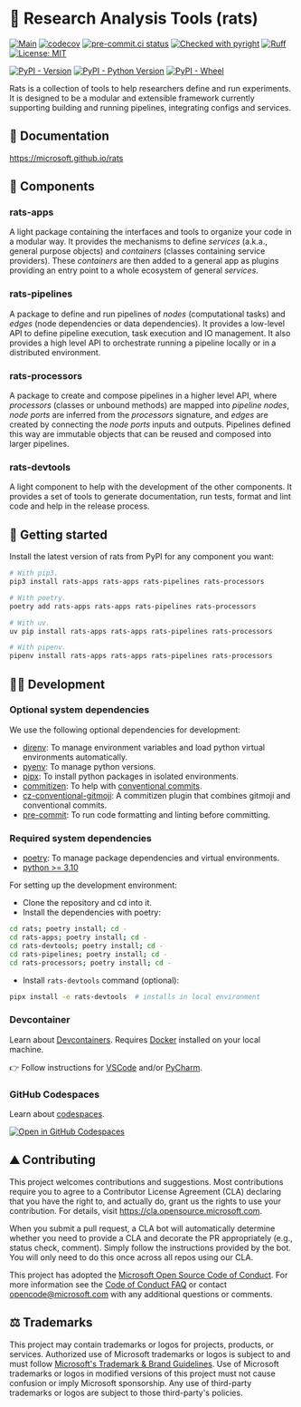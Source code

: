 # :rat: Research Analysis Tools (rats)

[![Main](https://github.com/microsoft/rats/actions/workflows/main.yaml/badge.svg)](https://github.com/microsoft/rats/actions/workflows/main.yaml)
[![codecov](https://codecov.io/gh/microsoft/rats/graph/badge.svg?token=hcpBAa587E)](https://codecov.io/gh/microsoft/rats)
[![pre-commit.ci status](https://results.pre-commit.ci/badge/github/microsoft/rats/main.svg)](https://results.pre-commit.ci/latest/github/microsoft/rats/main)
[![Checked with pyright](https://microsoft.github.io/pyright/img/pyright_badge.svg)](https://microsoft.github.io/pyright/)
[![Ruff](https://img.shields.io/endpoint?url=https://raw.githubusercontent.com/astral-sh/ruff/main/assets/badge/v2.json)](https://github.com/astral-sh/ruff)
[![License: MIT](https://img.shields.io/badge/License-MIT-yellow.svg)](https://opensource.org/licenses/MIT)

[![PyPI - Version](https://img.shields.io/pypi/v/rats-pipelines)](https://pypi.org/project/rats-pipelines/)
[![PyPI - Python Version](https://img.shields.io/pypi/pyversions/rats-pipelines)](https://pypi.org/project/rats-pipelines/)
[![PyPI - Wheel](https://img.shields.io/pypi/wheel/rats-pipelines)](https://pypi.org/project/rats-pipelines/)


Rats is a collection of tools to help researchers define and run experiments.
It is designed to be a modular and extensible framework currently supporting building and
running pipelines, integrating configs and services.


## :notebook_with_decorative_cover: Documentation
https://microsoft.github.io/rats


## :cheese: Components

### rats-apps
A light package containing the interfaces and tools to organize your code in a modular way.
It provides the mechanisms to define _services_ (a.k.a., general purpose objects) and _containers_
(classes containing service providers).
These _containers_ are then added to a general app as plugins providing an entry point to a whole
ecosystem of general _services_.

### rats-pipelines

A package to define and run pipelines of _nodes_ (computational tasks) and _edges_
(node dependencies or data dependencies).
It provides a low-level API to define pipeline execution, task execution and IO management.
It also provides a high level API to orchestrate running a pipeline locally or in a distributed
environment.


### rats-processors

A package to create and compose pipelines in a higher level API, where _processors_ (classes
or unbound methods) are mapped into _pipeline nodes_, _node ports_ are inferred from the
_processors_ signature, and _edges_ are created by connecting the _node ports_ inputs and outputs.
Pipelines defined this way are immutable objects that can be reused and composed into larger
pipelines.

### rats-devtools

A light component to help with the development of the other components.
It provides a set of tools to generate documentation, run tests, format and lint code and help
in the release process.


## :feet: Getting started

Install the latest version of rats from PyPI for any component you want:

```bash
# With pip3.
pip3 install rats-apps rats-apps rats-pipelines rats-processors

# With poetry.
poetry add rats-apps rats-apps rats-pipelines rats-processors

# With uv.
uv pip install rats-apps rats-apps rats-pipelines rats-processors

# With pipenv.
pipenv install rats-apps rats-apps rats-pipelines rats-processors
```

## :woman_technologist: Development

### Optional system dependencies

We use the following optional dependencies for development:
* [direnv](https://direnv.net/): To manage environment variables and load python virtual environments automatically.
* [pyenv](https://github.com/pyenv/pyenv): To manage python versions.
* [pipx](https://pipxproject.github.io/pipx/): To install python packages in isolated environments.
* [commitizen](https://commitizen-tools.github.io/commitizen/): To help with [conventional commits](https://www.conventionalcommits.org/en/v1.0.0/).
* [cz-conventional-gitmoji](https://github.com/ljnsn/cz-conventional-gitmoji): A commitizen plugin that combines gitmoji and conventional commits.
* [pre-commit](https://pre-commit.com/): To run code formatting and linting before committing.

### Required system dependencies

* [poetry](https://python-poetry.org/): To manage package dependencies and virtual environments.
* [python >= 3.10](https://www.python.org/)

For setting up the development environment:

* Clone the repository and cd into it.
* Install the dependencies with poetry:
```bash
cd rats; poetry install; cd -
cd rats-apps; poetry install; cd -
cd rats-devtools; poetry install; cd -
cd rats-pipelines; poetry install; cd -
cd rats-processors; poetry install; cd -
```
* Install `rats-devtools` command (optional):
```bash
pipx install -e rats-devtools  # installs in local environment
```

### Devcontainer

Learn about [Devcontainers](https://containers.dev/).
Requires [Docker](https://www.docker.com/get-started/) installed on your local machine.

:point_right: Follow instructions for [VSCode](https://code.visualstudio.com/docs/devcontainers/tutorial)
and/or [PyCharm](https://www.jetbrains.com/help/pycharm/connect-to-devcontainer.html).


### GitHub Codespaces

Learn about [codespaces](https://docs.github.com/en/codespaces).

[![Open in GitHub Codespaces](https://github.com/codespaces/badge.svg)](https://codespaces.new/microsoft/rats)

## :mountain: Contributing

This project welcomes contributions and suggestions. Most contributions require you to agree to a
Contributor License Agreement (CLA) declaring that you have the right to, and actually do, grant us
the rights to use your contribution. For details, visit https://cla.opensource.microsoft.com.

When you submit a pull request, a CLA bot will automatically determine whether you need to provide
a CLA and decorate the PR appropriately (e.g., status check, comment). Simply follow the instructions
provided by the bot. You will only need to do this once across all repos using our CLA.

This project has adopted the [Microsoft Open Source Code of Conduct](https://opensource.microsoft.com/codeofconduct/).
For more information see the [Code of Conduct FAQ](https://opensource.microsoft.com/codeofconduct/faq/) or
contact [opencode@microsoft.com](mailto:opencode@microsoft.com) with any additional questions or comments.

## :balance_scale: Trademarks

This project may contain trademarks or logos for projects, products, or services. Authorized use of Microsoft
trademarks or logos is subject to and must follow
[Microsoft's Trademark & Brand Guidelines](https://www.microsoft.com/en-us/legal/intellectualproperty/trademarks/usage/general).
Use of Microsoft trademarks or logos in modified versions of this project must not cause confusion or imply Microsoft sponsorship.
Any use of third-party trademarks or logos are subject to those third-party's policies.
